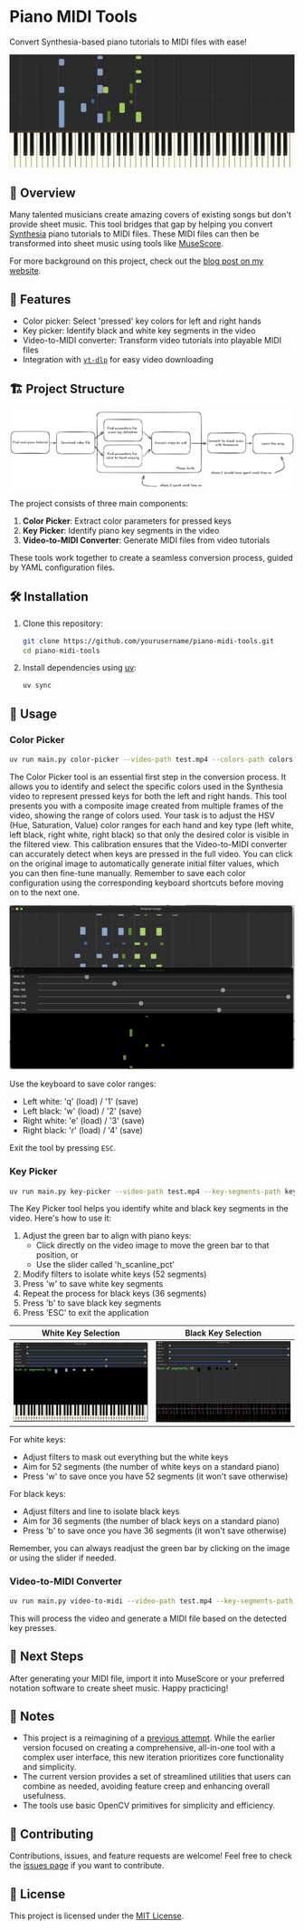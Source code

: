 # Piano MIDI Tools

Convert Synthesia-based piano tutorials to MIDI files with ease!

![Synthesia Tutorial Example](docs/image.png)

## 🎹 Overview

Many talented musicians create amazing covers of existing songs but don't provide sheet music. This tool bridges that gap by helping you convert [Synthesia](https://synthesiagame.com/) piano tutorials to MIDI files. These MIDI files can then be transformed into sheet music using tools like [MuseScore](https://musescore.org/en).

For more background on this project, check out the [blog post on my website](https://blog.evanraalte.nl/).

## 🚀 Features

- Color picker: Select 'pressed' key colors for left and right hands
- Key picker: Identify black and white key segments in the video
- Video-to-MIDI converter: Transform video tutorials into playable MIDI files
- Integration with [`yt-dlp`](https://github.com/yt-dlp/yt-dlp) for easy video downloading

## 🏗️ Project Structure

![Project Structure](docs/image-1.png)

The project consists of three main components:

1. **Color Picker**: Extract color parameters for pressed keys
2. **Key Picker**: Identify piano key segments in the video
3. **Video-to-MIDI Converter**: Generate MIDI files from video tutorials

These tools work together to create a seamless conversion process, guided by YAML configuration files.

## 🛠️ Installation

1. Clone this repository:
   ```bash
   git clone https://github.com/yourusername/piano-midi-tools.git
   cd piano-midi-tools
   ```

2. Install dependencies using [uv](https://docs.astral.sh/uv/):
   ```bash
   uv sync
   ```

## 🎵 Usage

### Color Picker

```bash
uv run main.py color-picker --video-path test.mp4 --colors-path colors.yaml --frame-end 250
```

The Color Picker tool is an essential first step in the conversion process. It allows you to identify and select the specific colors used in the Synthesia video to represent pressed keys for both the left and right hands. This tool presents you with a composite image created from multiple frames of the video, showing the range of colors used. Your task is to adjust the HSV (Hue, Saturation, Value) color ranges for each hand and key type (left white, left black, right white, right black) so that only the desired color is visible in the filtered view. This calibration ensures that the Video-to-MIDI converter can accurately detect when keys are pressed in the full video. You can click on the original image to automatically generate initial filter values, which you can then fine-tune manually. Remember to save each color configuration using the corresponding keyboard shortcuts before moving on to the next one.

![Color Picker UI](docs/image-2.png)

Use the keyboard to save color ranges:
- Left white: 'q' (load) / '1' (save)
- Left black: 'w' (load) / '2' (save)
- Right white: 'e' (load) / '3' (save)
- Right black: 'r' (load) / '4' (save)

Exit the tool by pressing `ESC`.

### Key Picker

```bash
uv run main.py key-picker --video-path test.mp4 --key-segments-path keys.yaml
```

The Key Picker tool helps you identify white and black key segments in the video. Here's how to use it:

1. Adjust the green bar to align with piano keys:
   - Click directly on the video image to move the green bar to that position, or
   - Use the slider called 'h_scanline_pct'
2. Modify filters to isolate white keys (52 segments)
3. Press 'w' to save white key segments
4. Repeat the process for black keys (36 segments)
5. Press 'b' to save black key segments
6. Press 'ESC' to exit the application

| White Key Selection | Black Key Selection |
|---------------------|---------------------|
| ![White Key Selection](docs/image-4.png) | ![Black Key Selection](docs/image-5.png) |

For white keys:
- Adjust filters to mask out everything but the white keys
- Aim for 52 segments (the number of white keys on a standard piano)
- Press 'w' to save once you have 52 segments (it won't save otherwise)

For black keys:
- Adjust filters and line to isolate black keys
- Aim for 36 segments (the number of black keys on a standard piano)
- Press 'b' to save once you have 36 segments (it won't save otherwise)

Remember, you can always readjust the green bar by clicking on the image or using the slider if needed.

### Video-to-MIDI Converter

```bash
uv run main.py video-to-midi --video-path test.mp4 --key-segments-path keys.yaml --colors-path colors.yaml --midi-path output.midi
```

This will process the video and generate a MIDI file based on the detected key presses.

## 🎼 Next Steps

After generating your MIDI file, import it into MuseScore or your preferred notation software to create sheet music. Happy practicing!

## 📝 Notes

- This project is a reimagining of a [previous attempt](https://github.com/evanraalte/piano_tutorial_to_midi). While the earlier version focused on creating a comprehensive, all-in-one tool with a complex user interface, this new iteration prioritizes core functionality and simplicity.
- The current version provides a set of streamlined utilities that users can combine as needed, avoiding feature creep and enhancing overall usefulness.
- The tools use basic OpenCV primitives for simplicity and efficiency.

## 🤝 Contributing

Contributions, issues, and feature requests are welcome! Feel free to check the [issues page](https://github.com/evanraalte/piano_midi/issues) if you want to contribute.

## 📄 License

This project is licensed under the [MIT License](LICENSE).
